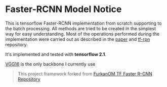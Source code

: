 # Faster-RCNN Model Notice

This is tensorflow Faster-RCNN implementation from scratch supporting to the batch processing.
All methods are tried to be created in the simplest way for easy understanding.
Most of the operations performed during the implementation were carried out as described in the [paper](https://arxiv.org/abs/1506.01497) and [tf-rpn](https://github.com/FurkanOM/tf-rpn) repository.

It's implemented and tested with **tensorflow 2.1**.

[VGG16](https://www.tensorflow.org/api_docs/python/tf/keras/applications/VGG16) is the only backbone I currently use

> This project framework forked from [FurkanOM TF Faster R-CNN Repository](https://github.com/FurkanOM/tf-faster-rcnn)
